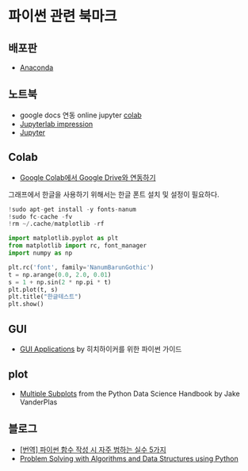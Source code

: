 # 파이썬 관련 북마크

## 배포판

* [Anaconda](https://www.anaconda.com/download/)

## 노트북

* google docs 연동 online jupyter [colab](https://colab.research.google.com)
* [Jupyterlab impression](https://medium.com/@brianray_7981/jupyterlab-first-impressions-e6d70d8a175d)
* [Jupyter](https://jupyter.org/install)

## Colab

* [Google Colab에서 Google Drive와 연동하기](https://somjang.tistory.com/entry/Google-Colab%EC%97%90%EC%84%9C-Google-Drive%EC%99%80-%EC%97%B0%EB%8F%99%ED%95%98%EA%B8%B0)

그래프에서 한글을 사용하기 위해서는 한글 폰트 설치 및 설정이 필요하다.

```python
!sudo apt-get install -y fonts-nanum
!sudo fc-cache -fv
!rm ~/.cache/matplotlib -rf

import matplotlib.pyplot as plt
from matplotlib import rc, font_manager
import numpy as np

plt.rc('font', family='NanumBarunGothic')
t = np.arange(0.0, 2.0, 0.01)
s = 1 + np.sin(2 * np.pi * t)
plt.plot(t, s)
plt.title("한글테스트")
plt.show()
```

## GUI

* [GUI Applications](https://docs.python-guide.org/scenarios/gui/) by 히치하이커를 위한 파이썬 가이드

## plot

* [Multiple Subplots](https://jakevdp.github.io/PythonDataScienceHandbook/04.08-multiple-subplots.html) from the Python Data Science Handbook by Jake VanderPlas

## 블로그

* [[번역] 파이썬 함수 작성 시 자주 범하는 실수 5가지](https://lazymatlab.tistory.com/m/109)
* [Problem Solving with Algorithms and Data Structures using Python](https://runestone.academy/runestone/books/published/pythonds/index.html)
